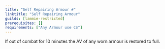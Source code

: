 ```yaml
---
title: "Self Repairing Armour #"
linktitle: "Self Repairing Armour"
guilds: [lammie-restricted]
prerequisites: []
requirements: ["Any Armour use CS"]
---
```

If out of combat for 10 minutes the AV of any worn armour is restored to full.